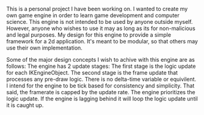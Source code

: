This is a personal project I have been working on. I wanted to create my own game engine in order to learn game development and computer science. 
This engine is not intended to be used by anyone outside myself. However, anyone who wishes to use it may as long as its for non-malicious and legal purposes.
My design for this engine to provide a simple framework for a 2d application. It's meant to be modular, so that others may use their own implementation.

Some of the major design concepts I wish to achive with this engine are as follows:
The engine has 2 update stages: The first stage is the logic update for each IKEngineObject. The second stage is the frame update that processes any pre-draw logic.
There is no delta-time variable or equivilent. I intend for the engine to be tick based for consistency and simplicity. That said, the framerate is capped by the update rate. 
The engine prioritizes the logic update. If the engine is lagging behind it will loop the logic update until it is caught up.
